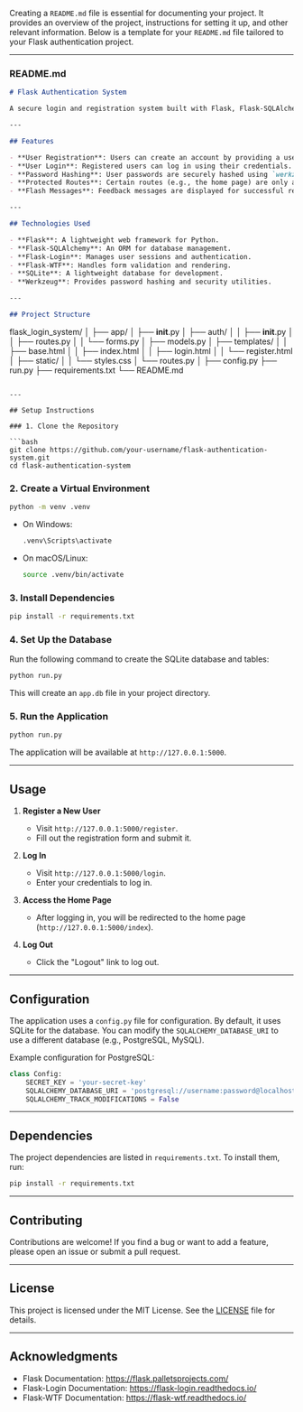 Creating a `README.md` file is essential for documenting your project. It provides an overview of the project, instructions for setting it up, and other relevant information. Below is a template for your `README.md` file tailored to your Flask authentication project.

---

### **README.md**

```markdown
# Flask Authentication System

A secure login and registration system built with Flask, Flask-SQLAlchemy, Flask-Login, and Flask-WTF. This project demonstrates how to implement user authentication, including registration, login, and logout functionality.

---

## Features

- **User Registration**: Users can create an account by providing a username, email, and password.
- **User Login**: Registered users can log in using their credentials.
- **Password Hashing**: User passwords are securely hashed using `werkzeug.security`.
- **Protected Routes**: Certain routes (e.g., the home page) are only accessible to authenticated users.
- **Flash Messages**: Feedback messages are displayed for successful registration, login, and errors.

---

## Technologies Used

- **Flask**: A lightweight web framework for Python.
- **Flask-SQLAlchemy**: An ORM for database management.
- **Flask-Login**: Manages user sessions and authentication.
- **Flask-WTF**: Handles form validation and rendering.
- **SQLite**: A lightweight database for development.
- **Werkzeug**: Provides password hashing and security utilities.

---

## Project Structure

```
flask_login_system/
│
├── app/
│   ├── __init__.py
│   ├── auth/
│   │   ├── __init__.py
│   │   ├── routes.py
│   │   └── forms.py
│   ├── models.py
│   ├── templates/
│   │   ├── base.html
│   │   ├── index.html
│   │   ├── login.html
│   │   └── register.html
│   ├── static/
│   │   └── styles.css
│   └── routes.py
│
├── config.py
├── run.py
├── requirements.txt
└── README.md
```

---

## Setup Instructions

### 1. Clone the Repository

```bash
git clone https://github.com/your-username/flask-authentication-system.git
cd flask-authentication-system
```

### 2. Create a Virtual Environment

```bash
python -m venv .venv
```

- On Windows:
  ```bash
  .venv\Scripts\activate
  ```
- On macOS/Linux:
  ```bash
  source .venv/bin/activate
  ```

### 3. Install Dependencies

```bash
pip install -r requirements.txt
```

### 4. Set Up the Database

Run the following command to create the SQLite database and tables:

```bash
python run.py
```

This will create an `app.db` file in your project directory.

### 5. Run the Application

```bash
python run.py
```

The application will be available at `http://127.0.0.1:5000`.

---

## Usage

1. **Register a New User**
   - Visit `http://127.0.0.1:5000/register`.
   - Fill out the registration form and submit it.

2. **Log In**
   - Visit `http://127.0.0.1:5000/login`.
   - Enter your credentials to log in.

3. **Access the Home Page**
   - After logging in, you will be redirected to the home page (`http://127.0.0.1:5000/index`).

4. **Log Out**
   - Click the "Logout" link to log out.

---

## Configuration

The application uses a `config.py` file for configuration. By default, it uses SQLite for the database. You can modify the `SQLALCHEMY_DATABASE_URI` to use a different database (e.g., PostgreSQL, MySQL).

Example configuration for PostgreSQL:

```python
class Config:
    SECRET_KEY = 'your-secret-key'
    SQLALCHEMY_DATABASE_URI = 'postgresql://username:password@localhost/dbname'
    SQLALCHEMY_TRACK_MODIFICATIONS = False
```

---

## Dependencies

The project dependencies are listed in `requirements.txt`. To install them, run:

```bash
pip install -r requirements.txt
```

---

## Contributing

Contributions are welcome! If you find a bug or want to add a feature, please open an issue or submit a pull request.

---

## License

This project is licensed under the MIT License. See the [LICENSE](LICENSE) file for details.

---

## Acknowledgments

- Flask Documentation: https://flask.palletsprojects.com/
- Flask-Login Documentation: https://flask-login.readthedocs.io/
- Flask-WTF Documentation: https://flask-wtf.readthedocs.io/
